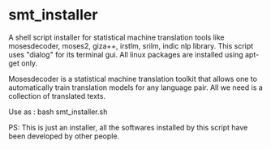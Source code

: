 # smt_installer
A shell script installer for statistical machine translation tools like mosesdecoder, moses2, giza++, irstlm, srilm, indic nlp library. This script uses "dialog" for its terminal gui. All linux packages are installed using apt-get only.

Mosesdecoder is a statistical machine translation toolkit that allows one to
automatically train translation models for any language pair. All we need is a
collection of translated texts.

Use as : bash smt_installer.sh

PS: This is just an installer, all the softwares installed by this script have been developed by other people. 
